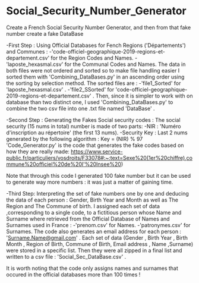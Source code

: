 # Social_Security_Number_Generator
Create a French Social Security Number Generator, and then from that fake number create a fake DataBase

-First Step :
  Using Official Databases for Fench Regions ('Départements')  and Communes :
    -'code-officiel-geographique-2019-regions-et-departement.csv'  for the Region Codes and Names.
    -'laposte_hexasmal.csv' for the Communal Codes and Names.
   The data in both files were not ordered and sorted so to make file handling easier I sorted them with 'Combining_DataBases.py' in an ascending order using the sorting by   selection method.
   The sorted files are : 
     -'file1_Sorted' for 'laposte_hexasmal.csv' .
     -'file2_SSorted' for 'code-officiel-geographique-2019-regions-et-departement.csv' .
  Then, since it is simpler to work with on database than two distinct one, I used 'Combining_DataBases.py' to combine the two csv file into one .txt file named 'DataBase' .
  
 -Second Step : Generating the Fakes Social security codes :
    The social security (15 nums in total)  number is made of two parts:
        -NIR : 'Numéro d'inscription au répertoire' (the first 13 nums).
        -Security Key : Last 2 nums generated by the following algorithm :
                                  Key = (NIR) % 97
   'Code_Generator.py' is the code that generates the fake codes based on how they are really made: 
        https://www.service-public.fr/particuliers/vosdroits/F33078#:~:text=Sexe%20(1er%20chiffre),commune%20officiel%20de%20l'%20Insee%20)
     
   Note that through this code I generated 100 fake number but it can be used to generate way more numbers : it was just a matter of gaining time.
 
 -Third Step: 
    Interpreting the set of fake numbers one by one and deducing the data of each person : Gender, Birth Year and Month as well as The Region and The Commune of birth.
    I assigned each set of data ,corresponding to a  single code, to a fictitious person whose Name and Surname where retrieved from the Official Database of Names and Surnames used in France :
      -'prenom.csv' for Names.
      -'patronymes.csv' for Surnames. 
    The code also generates an email address for each person : 'Surname.Name@gmail.com' .
    Each set of data (Gender , Birth Year , Birth Month , Region of Birth, Commune of Birth, Email address , Name ,Surname) were stored in a specific list.
    Then they were all zipped in a final list and written to a csv file : 'Social_Sec_DataBase.csv' .
     
   It is worth noting that the code only assigns names and surnames that occured in the official databases more than 100 times ! 
     
     
